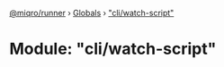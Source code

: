 [@miqro/runner](../README.md) › [Globals](../globals.md) › ["cli/watch-script"](_cli_watch_script_.md)

# Module: "cli/watch-script"


